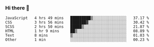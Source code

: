 ### Hi there 👋

<!--START_SECTION:waka-->

```text
JavaScript   4 hrs 49 mins   █████████▒░░░░░░░░░░░░░░░   37.17 %
CSS          3 hrs 56 mins   ███████▓░░░░░░░░░░░░░░░░░   30.42 %
SCSS         2 hrs 50 mins   █████▒░░░░░░░░░░░░░░░░░░░   21.87 %
HTML         1 hr 9 mins     ██▒░░░░░░░░░░░░░░░░░░░░░░   08.89 %
Text         8 mins          ▒░░░░░░░░░░░░░░░░░░░░░░░░   01.03 %
Other        1 min           ░░░░░░░░░░░░░░░░░░░░░░░░░   00.23 %
```

<!--END_SECTION:waka-->
